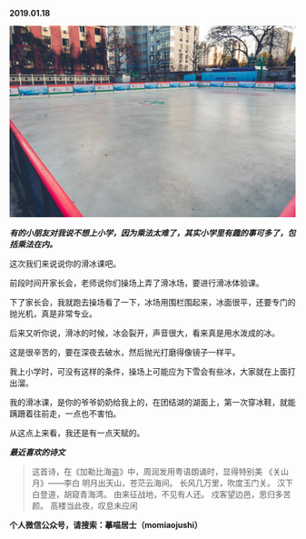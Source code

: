 
          
            
**2019.01.18**



![](img/51001-21f8867edaa2e843.jpg)




***有的小朋友对我说不想上小学，因为乘法太难了，其实小学里有趣的事可多了，包括乘法在内。***

这次我们来说说你的滑冰课吧。

前段时间开家长会，老师说你们操场上弄了滑冰场，要进行滑冰体验课。

下了家长会，我就跑去操场看了一下，冰场用围栏围起来，冰面很平，还要专门的抛光机，真是非常专业。

后来又听你说，滑冰的时候，冰会裂开，声音很大，看来真是用水泼成的冰。

这是很辛苦的，要在深夜去破水，然后抛光打磨得像镜子一样平。

我上小学时，可没有这样的条件，操场上可能应为下雪会有些冰，大家就在上面打出溜。

我的滑冰课，是你的爷爷奶奶给我上的，在团结湖的湖面上，第一次穿冰鞋，就能蹒跚着往前走，一点也不害怕。

从这点上来看，我还是有一点天赋的。


***最近喜欢的诗文***
>这首诗，在《加勒比海盗》中，周润发用粤语朗诵时，显得特别美
《关山月》——李白
明月出天山，苍茫云海间。
长风几万里，吹度玉门关。
汉下白登道，胡窥青海湾。
由来征战地，不见有人还。
戍客望边邑，思归多苦颜。
高楼当此夜，叹息未应闲




**个人微信公众号，请搜索：摹喵居士（momiaojushi）**

          
        